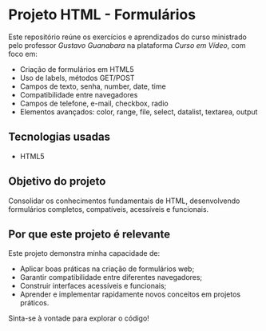 # Projeto HTML - Formulários

Este repositório reúne os exercícios e aprendizados do curso ministrado pelo professor *Gustavo Guanabara* na plataforma *Curso em Vídeo*, com foco em:

- Criação de formulários em HTML5  
- Uso de labels, métodos GET/POST  
- Campos de texto, senha, number, date, time  
- Compatibilidade entre navegadores  
- Campos de telefone, e-mail, checkbox, radio  
- Elementos avançados: color, range, file, select, datalist, textarea, output

## Tecnologias usadas

- HTML5

## Objetivo do projeto

Consolidar os conhecimentos fundamentais de HTML, desenvolvendo formulários completos, compatíveis, acessíveis e funcionais.

## Por que este projeto é relevante

Este projeto demonstra minha capacidade de:
- Aplicar boas práticas na criação de formulários web;  
- Garantir compatibilidade entre diferentes navegadores;  
- Construir interfaces acessíveis e funcionais;  
- Aprender e implementar rapidamente novos conceitos em projetos práticos.

Sinta-se à vontade para explorar o código!
